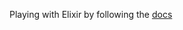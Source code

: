 Playing with Elixir by following the [docs](https://elixir-lang.org/getting-started/introduction.html)
